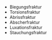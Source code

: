 ---
---
- Biegungsfraktur
- Torsionsfraktur
- Abrissfraktur
- Abscherfraktur
- Luxationsfraktur
- Stauchungsfraktur